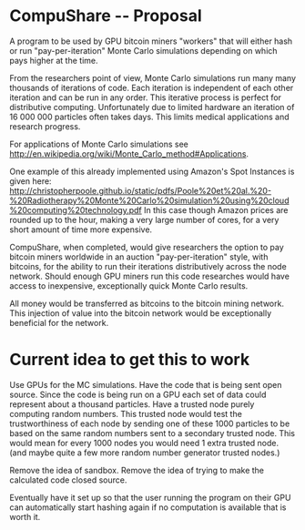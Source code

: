 CompuShare -- Proposal
==============

A program to be used by GPU bitcoin miners "workers" that will either hash or run "pay-per-iteration" Monte Carlo simulations depending on which pays higher at the time. 

From the researchers point of view, Monte Carlo simulations run many many thousands of iterations of code. Each iteration is independent of each other iteration and can be run in any order. This iterative process is perfect for distributive computing. Unfortunately due to limited hardware an iteration of 16 000 000 particles often takes days. This limits medical applications and research progress.

For applications of Monte Carlo simulations see http://en.wikipedia.org/wiki/Monte_Carlo_method#Applications.

One example of this already implemented using Amazon's Spot Instances is given here:
http://christopherpoole.github.io/static/pdfs/Poole%20et%20al.%20-%20Radiotherapy%20Monte%20Carlo%20simulation%20using%20cloud%20computing%20technology.pdf
In this case though Amazon prices are rounded up to the hour, making a very large number of cores, for a very short amount of time more expensive.

CompuShare, when completed, would give researchers the option to pay bitcoin miners worldwide in an auction "pay-per-iteration" style, with bitcoins, for the ability to run their iterations distributively across the node network. 
Should enough GPU miners run this code researches would have access to inexpensive, exceptionally quick Monte Carlo results.

All money would be transferred as bitcoins to the bitcoin mining network. This injection of value into the bitcoin network would be exceptionally beneficial for the network.


Current idea to get this to work
=============
Use GPUs for the MC simulations. Have the code that is being sent open source. Since the code is being run on a GPU each set of data could represent about a thousand particles. Have a trusted node purely computing random numbers. This trusted node would test the trustworthiness of each node by sending one of these 1000 particles to be based on the same random numbers sent to a secondary trusted node. This would mean for every 1000 nodes you would need 1 extra trusted node. (and maybe quite a few more random number generator trusted nodes.)

Remove the idea of sandbox. Remove the idea of trying to make the calculated code closed source.

Eventually have it set up so that the user running the program on their GPU can automatically start hashing again if no computation is available that is worth it.
